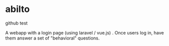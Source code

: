 # abilto
github test

A webapp with a login page (using laravel / vue.js) .
Once users log in, have them answer a set of "behavioral" questions.
